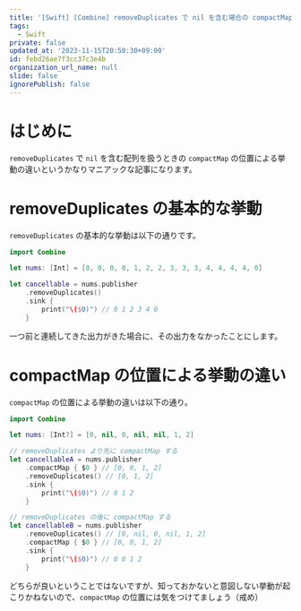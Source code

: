 ```yaml
---
title: '[Swift] [Combine] removeDuplicates で nil を含む場合の compactMap の位置について'
tags:
  - Swift
private: false
updated_at: '2023-11-15T20:50:30+09:00'
id: febd26ae7f3cc37c3e4b
organization_url_name: null
slide: false
ignorePublish: false
---
```


# はじめに

`removeDuplicates` で `nil` を含む配列を扱うときの `compactMap` の位置による挙動の違いというかなりマニアックな記事になります。

# removeDuplicates の基本的な挙動

`removeDuplicates` の基本的な挙動は以下の通りです。

```swift
import Combine

let nums: [Int] = [0, 0, 0, 0, 1, 2, 2, 3, 3, 3, 4, 4, 4, 4, 0]

let cancellable = nums.publisher
    .removeDuplicates()
    .sink {
        print("\($0)") // 0 1 2 3 4 0
    }
```

一つ前と連続してきた出力がきた場合に、その出力をなかったことにします。

# compactMap の位置による挙動の違い

`compactMap` の位置による挙動の違いは以下の通り。

```swift
import Combine

let nums: [Int?] = [0, nil, 0, nil, nil, 1, 2]

// removeDuplicates より先に compactMap する
let cancellableA = nums.publisher
    .compactMap { $0 } // [0, 0, 1, 2]
    .removeDuplicates() // [0, 1, 2]
    .sink {
        print("\($0)") // 0 1 2
    }

// removeDuplicates の後に compactMap する
let cancellableB = nums.publisher
    .removeDuplicates() // [0, nil, 0, nil, 1, 2]
    .compactMap { $0 } // [0, 0, 1, 2] 
    .sink {
        print("\($0)") // 0 0 1 2
    }
```

どちらが良いということではないですが、知っておかないと意図しない挙動が起こりかねないので、`compactMap` の位置には気をつけてましょう（戒め）
